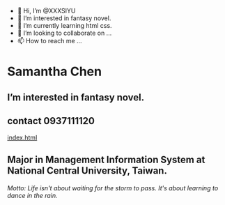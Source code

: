 - 👋 Hi, I’m @XXXSIYU 
- 👀 I’m interested in fantasy novel.
- 🌱 I’m currently learning html css.
- 💞️ I’m looking to collaborate on ...
- 📫 How to reach me ...

<!---
XXXSIYU/XXXSIYU is a ✨ special ✨ repository because its `README.md` (this file) appears on your GitHub profile.
You can click the Preview link to take a look at your changes.
--->
# Samantha Chen
## I’m interested in fantasy novel.
## contact 0937111120
[index.html](https://xxxsiyu.github.io/)

## Major in Management Information System at National Central University, Taiwan.
###### Motto: Life isn't about waiting for the storm to pass. It's about learning to dance in the rain.
